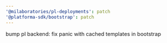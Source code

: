 ```yaml
---
'@milaboratories/pl-deployments': patch
'@platforma-sdk/bootstrap': patch
---
```


bump pl backend: fix panic with cached templates in bootstrap

